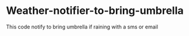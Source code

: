 # Weather-notifier-to-bring-umbrella
This code notify to bring umbrella if raining with a sms or email
